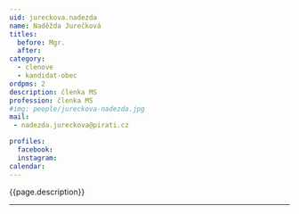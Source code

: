 ```yaml
---
uid: jureckova.nadezda
name: Naděžda Jurečková
titles:
  before: Mgr.
  after:
category:
  - clenove
  - kandidat-obec 
ordpms: 2
description: členka MS
profession: členka MS
#img: people/jureckova-nadezda.jpg
mail:
 - nadezda.jureckova@pirati.cz

profiles:
  facebook: 
  instagram: 
calendar: 
---
```


{{page.description}}



---

